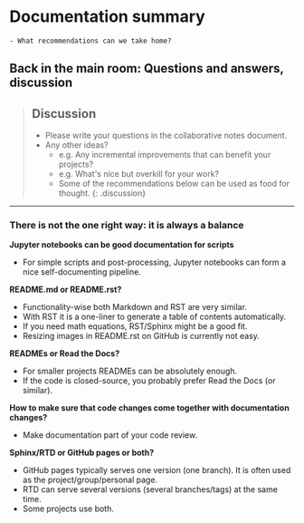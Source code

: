 # Documentation summary

```{questions}
- What recommendations can we take home?
```

## Back in the main room: Questions and answers, discussion

> ## Discussion
>
> - Please write your questions in the collaborative notes document.
> - Any other ideas?
>     - e.g. Any incremental improvements that can benefit your projects?
>     - e.g. What's nice but overkill for your work?
>     - Some of the recommendations below can be used as food for thought.
{: .discussion}

---

### There is not the one right way: it is always a balance


**Jupyter notebooks can be good documentation for scripts**

- For simple scripts and post-processing, Jupyter notebooks can form a nice
  self-documenting pipeline.


**README.md or README.rst?**

- Functionality-wise both Markdown and RST are very similar.
- With RST it is a one-liner to generate a table of contents automatically.
- If you need math equations, RST/Sphinx might be a good fit.
- Resizing images in README.rst on GitHub is currently not easy.


**READMEs or Read the Docs?**

- For smaller projects READMEs can be absolutely enough.
- If the code is closed-source, you probably prefer Read the Docs (or similar).


**How to make sure that code changes come together with documentation changes?**

- Make documentation part of your code review.


**Sphinx/RTD or GitHub pages or both?**

- GitHub pages typically serves one version (one branch). It is often used as the project/group/personal page.
- RTD can serve several versions (several branches/tags) at the same time.
- Some projects use both.
